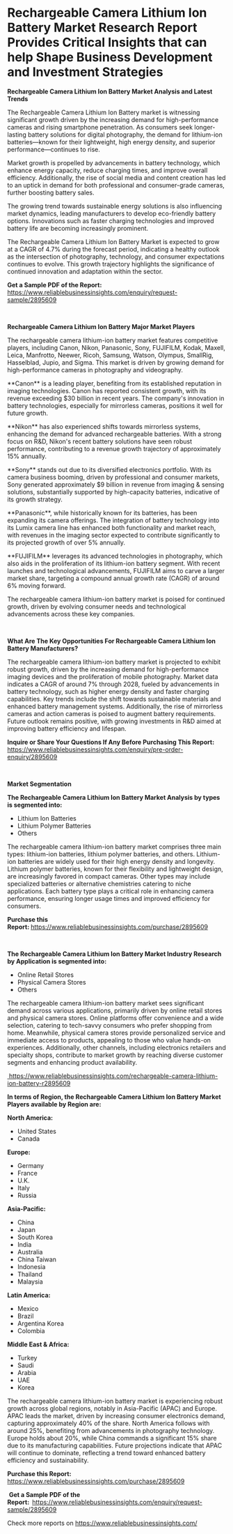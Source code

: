 <p><h1>Rechargeable Camera Lithium Ion Battery Market Research Report Provides Critical Insights that can help Shape Business Development and Investment Strategies</h1></p><p><strong>Rechargeable Camera Lithium Ion Battery Market Analysis and Latest Trends</strong></p>
<p><p>The Rechargeable Camera Lithium Ion Battery market is witnessing significant growth driven by the increasing demand for high-performance cameras and rising smartphone penetration. As consumers seek longer-lasting battery solutions for digital photography, the demand for lithium-ion batteries—known for their lightweight, high energy density, and superior performance—continues to rise. </p><p>Market growth is propelled by advancements in battery technology, which enhance energy capacity, reduce charging times, and improve overall efficiency. Additionally, the rise of social media and content creation has led to an uptick in demand for both professional and consumer-grade cameras, further boosting battery sales. </p><p>The growing trend towards sustainable energy solutions is also influencing market dynamics, leading manufacturers to develop eco-friendly battery options. Innovations such as faster charging technologies and improved battery life are becoming increasingly prominent. </p><p>The Rechargeable Camera Lithium Ion Battery Market is expected to grow at a CAGR of 4.7% during the forecast period, indicating a healthy outlook as the intersection of photography, technology, and consumer expectations continues to evolve. This growth trajectory highlights the significance of continued innovation and adaptation within the sector.</p></p>
<p><strong>Get a Sample PDF of the Report:&nbsp;</strong> <a href="https://www.reliablebusinessinsights.com/enquiry/request-sample/2895609?utm_campaign=2774&utm_medium=2&utm_source=Github&utm_content=ia&utm_term=15032025&utm_id=rechargeable-camera-lithium-ion-battery">https://www.reliablebusinessinsights.com/enquiry/request-sample/2895609</a></p>
<p>&nbsp;</p>
<p><strong>Rechargeable Camera Lithium Ion Battery Major Market Players</strong></p>
<p><p>The rechargeable camera lithium-ion battery market features competitive players, including Canon, Nikon, Panasonic, Sony, FUJIFILM, Kodak, Maxell, Leica, Manfrotto, Neewer, Ricoh, Samsung, Watson, Olympus, SmallRig, Hasselblad, Jupio, and Sigma. This market is driven by growing demand for high-performance cameras in photography and videography.</p><p>**Canon** is a leading player, benefiting from its established reputation in imaging technologies. Canon has reported consistent growth, with its revenue exceeding $30 billion in recent years. The company's innovation in battery technologies, especially for mirrorless cameras, positions it well for future growth.</p><p>**Nikon** has also experienced shifts towards mirrorless systems, enhancing the demand for advanced rechargeable batteries. With a strong focus on R&D, Nikon's recent battery solutions have seen robust performance, contributing to a revenue growth trajectory of approximately 15% annually.</p><p>**Sony** stands out due to its diversified electronics portfolio. With its camera business booming, driven by professional and consumer markets, Sony generated approximately $9 billion in revenue from imaging & sensing solutions, substantially supported by high-capacity batteries, indicative of its growth strategy.</p><p>**Panasonic**, while historically known for its batteries, has been expanding its camera offerings. The integration of battery technology into its Lumix camera line has enhanced both functionality and market reach, with revenues in the imaging sector expected to contribute significantly to its projected growth of over 5% annually.</p><p>**FUJIFILM** leverages its advanced technologies in photography, which also aids in the proliferation of its lithium-ion battery segment. With recent launches and technological advancements, FUJIFILM aims to carve a larger market share, targeting a compound annual growth rate (CAGR) of around 6% moving forward.</p><p>The rechargeable camera lithium-ion battery market is poised for continued growth, driven by evolving consumer needs and technological advancements across these key companies.</p></p>
<p>&nbsp;</p>
<p><strong>What Are The Key Opportunities For Rechargeable Camera Lithium Ion Battery Manufacturers?</strong></p>
<p><p>The rechargeable camera lithium-ion battery market is projected to exhibit robust growth, driven by the increasing demand for high-performance imaging devices and the proliferation of mobile photography. Market data indicates a CAGR of around 7% through 2028, fueled by advancements in battery technology, such as higher energy density and faster charging capabilities. Key trends include the shift towards sustainable materials and enhanced battery management systems. Additionally, the rise of mirrorless cameras and action cameras is poised to augment battery requirements. Future outlook remains positive, with growing investments in R&D aimed at improving battery efficiency and lifespan.</p></p>
<p><strong>Inquire or Share Your Questions If Any Before Purchasing This Report:</strong> <a href="https://www.reliablebusinessinsights.com/enquiry/pre-order-enquiry/2895609?utm_campaign=2774&utm_medium=2&utm_source=Github&utm_content=ia&utm_term=15032025&utm_id=rechargeable-camera-lithium-ion-battery">https://www.reliablebusinessinsights.com/enquiry/pre-order-enquiry/2895609</a></p>
<p>&nbsp;</p>
<p><strong>Market Segmentation</strong></p>
<p><strong>The Rechargeable Camera Lithium Ion Battery Market Analysis by types is segmented into:</strong></p>
<p><ul><li>Lithium Ion Batteries</li><li>Lithium Polymer Batteries</li><li>Others</li></ul></p>
<p><p>The rechargeable camera lithium-ion battery market comprises three main types: lithium-ion batteries, lithium polymer batteries, and others. Lithium-ion batteries are widely used for their high energy density and longevity. Lithium polymer batteries, known for their flexibility and lightweight design, are increasingly favored in compact cameras. Other types may include specialized batteries or alternative chemistries catering to niche applications. Each battery type plays a critical role in enhancing camera performance, ensuring longer usage times and improved efficiency for consumers.</p></p>
<p><strong>Purchase this Report:&nbsp;</strong><a href="https://www.reliablebusinessinsights.com/purchase/2895609?utm_campaign=2774&utm_medium=2&utm_source=Github&utm_content=ia&utm_term=15032025&utm_id=rechargeable-camera-lithium-ion-battery">https://www.reliablebusinessinsights.com/purchase/2895609</a></p>
<p>&nbsp;</p>
<p><strong>The Rechargeable Camera Lithium Ion Battery Market Industry Research by Application is segmented into:</strong></p>
<p><ul><li>Online Retail Stores</li><li>Physical Camera Stores</li><li>Others</li></ul></p>
<p><p>The rechargeable camera lithium-ion battery market sees significant demand across various applications, primarily driven by online retail stores and physical camera stores. Online platforms offer convenience and a wide selection, catering to tech-savvy consumers who prefer shopping from home. Meanwhile, physical camera stores provide personalized service and immediate access to products, appealing to those who value hands-on experiences. Additionally, other channels, including electronics retailers and specialty shops, contribute to market growth by reaching diverse customer segments and enhancing product availability.</p></p>
<p><a href="https://www.reliablebusinessinsights.com/rechargeable-camera-lithium-ion-battery-r2895609?utm_campaign=2774&utm_medium=2&utm_source=Github&utm_content=ia&utm_term=15032025&utm_id=rechargeable-camera-lithium-ion-battery">&nbsp;https://www.reliablebusinessinsights.com/rechargeable-camera-lithium-ion-battery-r2895609</a></p>
<p><strong>In terms of Region, the Rechargeable Camera Lithium Ion Battery Market Players available by Region are:</strong></p>
<p>
    <p> <strong> North America: </strong>
        <ul>
            <li>United States</li>
            <li>Canada</li>
        </ul>
        </p> 
    <p> <strong> Europe: </strong>
        <ul>
            <li>Germany</li>
            <li>France</li>
            <li>U.K.</li>
            <li>Italy</li>
            <li>Russia</li>
        </ul>
        </p> 
    <p> <strong> Asia-Pacific: </strong>
        <ul>
            <li>China</li>
            <li>Japan</li>
            <li>South Korea</li>
            <li>India</li>
            <li>Australia</li>
            <li>China Taiwan</li>
            <li>Indonesia</li>
            <li>Thailand</li>
            <li>Malaysia</li>
        </ul>
        </p> 
    <p> <strong> Latin America: </strong>
        <ul>
            <li>Mexico</li>
            <li>Brazil</li>
            <li>Argentina Korea</li>
            <li>Colombia</li>
        </ul>
        </p> 
    <p> <strong> Middle East & Africa: </strong>
        <ul>
            <li>Turkey</li>
            <li>Saudi</li>
            <li>Arabia</li>
            <li>UAE</li>
            <li>Korea</li>
        </ul>
    </p>
    </p>
<p><p>The rechargeable camera lithium-ion battery market is experiencing robust growth across global regions, notably in Asia-Pacific (APAC) and Europe. APAC leads the market, driven by increasing consumer electronics demand, capturing approximately 40% of the share. North America follows with around 25%, benefiting from advancements in photography technology. Europe holds about 20%, while China commands a significant 15% share due to its manufacturing capabilities. Future projections indicate that APAC will continue to dominate, reflecting a trend toward enhanced battery efficiency and sustainability.</p></p>
<p><strong>Purchase this Report: </strong><a href="https://www.reliablebusinessinsights.com/purchase/2895609?utm_campaign=2774&utm_medium=2&utm_source=Github&utm_content=ia&utm_term=15032025&utm_id=rechargeable-camera-lithium-ion-battery">https://www.reliablebusinessinsights.com/purchase/2895609</a></p>
<p>&nbsp;<strong>Get a Sample PDF of the Report:&nbsp;&nbsp;</strong><a href="https://www.reliablebusinessinsights.com/enquiry/request-sample/2895609?utm_campaign=2774&utm_medium=2&utm_source=Github&utm_content=ia&utm_term=15032025&utm_id=rechargeable-camera-lithium-ion-battery">https://www.reliablebusinessinsights.com/enquiry/request-sample/2895609</a></p>
<p><strong></strong></p>
<p>Check more reports on <a href="https://www.reliablebusinessinsights.com/?utm_campaign=2774&utm_medium=2&utm_source=Github&utm_content=ia&utm_term=15032025&utm_id=rechargeable-camera-lithium-ion-battery">https://www.reliablebusinessinsights.com/</a></p>